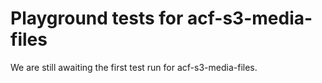 # Playground tests for acf-s3-media-files
We are still awaiting the first test run for acf-s3-media-files.
